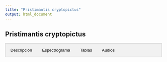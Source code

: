 ```yaml
---
title: "Pristimantis cryptopictus"
output: html_document
---
```


<style>
/* CSS para las pestañas */
.tab {
  overflow: hidden;
  border: 1px solid #ccc;
  background-color: #f1f1f1;
}
.tab button {
  background-color: inherit;
  float: left;
  border: none;
  outline: none;
  cursor: pointer;
  padding: 14px 16px;
  transition: 0.3s;
}
.tab button:hover {
  background-color: #ddd;
}
.tab button.active {
  background-color: #ccc;
}
.tabcontent {
  display: none;
  padding: 6px 12px;
  border: 1px solid #ccc;
  border-top: none;
}
</style>

<script>
function openTab(evt, tabName) {
  var i, tabcontent, tablinks;
  tabcontent = document.getElementsByClassName("tabcontent");
  for (i = 0; i < tabcontent.length; i++) {
    tabcontent[i].style.display = "none";
  }
  tablinks = document.getElementsByClassName("tablinks");
  for (i = 0; i < tablinks.length; i++) {
    tablinks[i].className = tablinks[i].className.replace(" active", "");
  }
  document.getElementById(tabName).style.display = "block";
  evt.currentTarget.className += " active";
}
</script>

## Pristimantis cryptopictus

<div class="tab">
  <button class="tablinks" onclick="openTab(event, 'DescripcionP1')">Descripción</button>
  <button class="tablinks" onclick="openTab(event, 'EspectrogramaP1')">Espectrograma</button>
  <button class="tablinks" onclick="openTab(event, 'TablasP1')">Tablas</button>
  <button class="tablinks" onclick="openTab(event, 'AudiosP1')">Audios</button>
</div>

<div id="DescripcionP1" class="tabcontent">